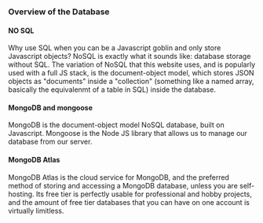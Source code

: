 ### Overview of the Database

#### NO SQL

Why use SQL when you can be a Javascript goblin and only store Javascript objects? NoSQL is exactly what it sounds like: database storage without SQL. The variation of NoSQL that this website uses, and is popularly used with a full JS stack, is the document-object model, which stores JSON objects as "documents" inside a "collection" (something like a named array, basically the equivalenmt of a table in SQL) inside the database.

#### MongoDB and mongoose

MongoDB is the document-object model NoSQL database, built on Javascript. Mongoose is the Node JS library that allows us to manage our database from our server.

#### MongoDB Atlas

MongoDB Atlas is the cloud service for MongoDB, and the preferred method of storing and accessing a MongoDB database, unless you are self-hosting. Its free tier is perfectly usable for professional and hobby projects, and the amount of free tier databases that you can have on one account is virtually limitless.